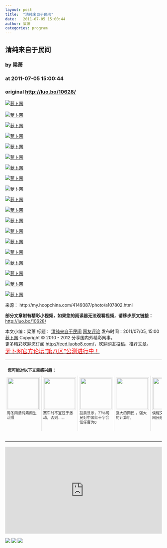 ```yaml
---
layout: post
title:  "清纯来自于民间"
date:   2011-07-05 15:00:44
author: 梁萧
categories: program
---
```


## 清纯来自于民间
### by 梁萧
### at 2011-07-05 15:00:44
### original <http://luo.bo/10628/>

<p><a title="萝卜网" href="http://dulei.si/files/2011/07/03/88fc32dc9cc15dcfad84c53bf36a078c.jpg"><img title="萝卜网" src="http://dulei.si/files/2011/07/03/88fc32dc9cc15dcfad84c53bf36a078c.jpg" border="0" alt="萝卜网"></a><br> <span></span><br> <a title="萝卜网" href="http://dulei.si/files/2011/07/03/47e3517b9b12c04828e87d8733f59222.jpg"><img title="萝卜网" src="http://dulei.si/files/2011/07/03/47e3517b9b12c04828e87d8733f59222.jpg" border="0" alt="萝卜网"></a></p><p><a title="萝卜网" href="http://dulei.si/files/2011/07/03/aceef6222af0df66871a757b36eac177.jpg"><img title="萝卜网" src="http://dulei.si/files/2011/07/03/aceef6222af0df66871a757b36eac177.jpg" border="0" alt="萝卜网"></a></p><p><a title="萝卜网" href="http://dulei.si/files/2011/07/03/eb2bd4c7a0f8cd5e1df79b849a6e4359.jpg"><img title="萝卜网" src="http://dulei.si/files/2011/07/03/eb2bd4c7a0f8cd5e1df79b849a6e4359.jpg" border="0" alt="萝卜网"></a></p><p><a title="萝卜网" href="http://dulei.si/files/2011/07/03/8e7e9e7a414b8a8ae5d0ca235d31e225.jpg"><img title="萝卜网" src="http://dulei.si/files/2011/07/03/8e7e9e7a414b8a8ae5d0ca235d31e225.jpg" border="0" alt="萝卜网"></a></p><p><a title="萝卜网" href="http://dulei.si/files/2011/07/03/d5c9ea934d8c4af60e35a91bb1132c4e.jpg"><img title="萝卜网" src="http://dulei.si/files/2011/07/03/d5c9ea934d8c4af60e35a91bb1132c4e.jpg" border="0" alt="萝卜网"></a></p><p><a title="萝卜网" href="http://dulei.si/files/2011/07/03/a457fd2350dbea684ce4f98764ba8b10.jpg"><img title="萝卜网" src="http://dulei.si/files/2011/07/03/a457fd2350dbea684ce4f98764ba8b10.jpg" border="0" alt="萝卜网"></a></p><p><a title="萝卜网" href="http://dulei.si/files/2011/07/03/651cdecf43596ed1e5e77703caa3105e.jpg"><img title="萝卜网" src="http://dulei.si/files/2011/07/03/651cdecf43596ed1e5e77703caa3105e.jpg" border="0" alt="萝卜网"></a></p><p><a title="萝卜网" href="http://dulei.si/files/2011/07/03/0e178dc8cdfc3036b069a0ae98371898.jpg"><img title="萝卜网" src="http://dulei.si/files/2011/07/03/0e178dc8cdfc3036b069a0ae98371898.jpg" border="0" alt="萝卜网"></a></p><p><a title="萝卜网" href="http://dulei.si/files/2011/07/03/0cc0a2266d45848c251142fb6973e967.jpg"><img title="萝卜网" src="http://dulei.si/files/2011/07/03/0cc0a2266d45848c251142fb6973e967.jpg" border="0" alt="萝卜网"></a></p><p><a title="萝卜网" href="http://dulei.si/files/2011/07/03/4bd546b1a7b64e7f518b27b6ba13a0a5.jpg"><img title="萝卜网" src="http://dulei.si/files/2011/07/03/4bd546b1a7b64e7f518b27b6ba13a0a5.jpg" border="0" alt="萝卜网"></a></p><p><a title="萝卜网" href="http://dulei.si/files/2011/07/03/db038e0929de0a0bde5829ed41646935.jpg"><img title="萝卜网" src="http://dulei.si/files/2011/07/03/db038e0929de0a0bde5829ed41646935.jpg" border="0" alt="萝卜网"></a></p><p><a title="萝卜网" href="http://dulei.si/files/2011/07/03/2d17c10c1b262f72b99c7c0d4087960e.jpg"><img title="萝卜网" src="http://dulei.si/files/2011/07/03/2d17c10c1b262f72b99c7c0d4087960e.jpg" border="0" alt="萝卜网"></a></p><p><a title="萝卜网" href="http://dulei.si/files/2011/07/03/dbd4c9af89abd0cc3d8abbbb17712c3c.jpg"><img title="萝卜网" src="http://dulei.si/files/2011/07/03/dbd4c9af89abd0cc3d8abbbb17712c3c.jpg" border="0" alt="萝卜网"></a></p><p><a title="萝卜网" href="http://dulei.si/files/2011/07/03/927440bab08b3a244a88bc8cce9b692f.jpg"><img title="萝卜网" src="http://dulei.si/files/2011/07/03/927440bab08b3a244a88bc8cce9b692f.jpg" border="0" alt="萝卜网"></a></p><p><a title="萝卜网" href="http://dulei.si/files/2011/07/03/75cbd81188f2caf0d84add5ab703ba3c.jpg"><img title="萝卜网" src="http://dulei.si/files/2011/07/03/75cbd81188f2caf0d84add5ab703ba3c.jpg" border="0" alt="萝卜网"></a></p><p><a title="萝卜网" href="http://dulei.si/files/2011/07/03/d8ddacfb499e6d04a6718bd0b0994179.jpg"><img title="萝卜网" src="http://dulei.si/files/2011/07/03/d8ddacfb499e6d04a6718bd0b0994179.jpg" border="0" alt="萝卜网"></a></p><p><a title="萝卜网" href="http://dulei.si/files/2011/07/03/8907f72d80589824bf1eb71a4717f071.jpg"><img title="萝卜网" src="http://dulei.si/files/2011/07/03/8907f72d80589824bf1eb71a4717f071.jpg" border="0" alt="萝卜网"></a></p><p><a title="萝卜网" href="http://dulei.si/files/2011/07/03/84712a3e2294eb0d4ff8a7964bc96f56.jpg"><img title="萝卜网" src="http://dulei.si/files/2011/07/03/84712a3e2294eb0d4ff8a7964bc96f56.jpg" border="0" alt="萝卜网"></a></p><p>来源： http://my.hoopchina.com/4149387/photo/a107802.html</p><p><strong>部分文章附有精彩小视频，如果您的阅读器无法观看视频，请移步原文链接：</strong> <a href="http://luo.bo/10628/" title="清纯来自于民间">http://luo.bo/10628/</a></p> 本文小编：梁萧 标题： <a href="http://luo.bo/10628/" title="清纯来自于民间">清纯来自于民间</a> <a href="http://luo.bo/10628/#comments" title="to the comments">网友评论</a> 发布时间：2011/07/05, 15:00 <br> <a href="http://luo.bo/" title="萝卜网 - 人人都是艺术家">萝卜网</a> Copyright ©   2010 - 2012 分享国内外精彩网事。<br> 更多精彩欢迎您订阅 <a href="http://feed.luobo8.com/">http://feed.luobo8.com/</a>，欢迎网友<a href="http://luo.bo/delivery/">投稿</a>、推荐文章。<br> <a href="http://luo.bo/8888/"><font color="red" size="4">萝卜网官方论坛“第八区”公测进行中！</font></a><br><table cellspacing="0" cellpadding="3" border="0" style="clear:both"><tr><td colspan="5"><b><font size="-1" style="display:block!important;padding:20px 0 5px!important">您可能对以下文章感兴趣：</font></b></td></tr><tr><td width="106" valign="top" style="padding:5px!important;margin:0!important"> <a title="周冬雨清纯素颜生活照" style="text-decoration:none!important" href="http://app.wumii.com/ext/redirect.htm?url=http%3A%2F%2Fluo.bo%2F10463%2F&amp;from=http%3A%2F%2Fluo.bo%2F10628%2F"> <img style="margin:0!important;padding:2px!important;border:1px solid #dddddd!important;width:100px!important;height:100px!important" src="http://static.wumii.com/site_images/2011/07/02/15536599.jpg" width="100px" height="100px"><br> <font size="-1" color="#333333" style="display:block!important;line-height:15px!important;width:106px!important;font:12px/15px arial!important;height:60px!important;margin:3px 0 0 0!important;padding:0!important;overflow:hidden!important">周冬雨清纯素颜生活照</font> </a></td><td width="106" valign="top" style="padding:5px!important;margin:0!important;border-left:1px solid #dddddd!important"> <a title="赛车时不宜过于激动，否则……" style="text-decoration:none!important" href="http://app.wumii.com/ext/redirect.htm?url=http%3A%2F%2Fluo.bo%2F10233%2F&amp;from=http%3A%2F%2Fluo.bo%2F10628%2F"> <img style="margin:0!important;padding:2px!important;border:1px solid #dddddd!important;width:100px!important;height:100px!important" src="http://static.wumii.com/site_images/2011/06/27/14634302.jpg" width="100px" height="100px"><br> <font size="-1" color="#333333" style="display:block!important;line-height:15px!important;width:106px!important;font:12px/15px arial!important;height:60px!important;margin:3px 0 0 0!important;padding:0!important;overflow:hidden!important">赛车时不宜过于激动，否则……</font> </a></td><td width="106" valign="top" style="padding:5px!important;margin:0!important;border-left:1px solid #dddddd!important"> <a title="投票显示，77%网民对中国红十字会信任度为0" style="text-decoration:none!important" href="http://app.wumii.com/ext/redirect.htm?url=http%3A%2F%2Fluo.bo%2F10353%2F&amp;from=http%3A%2F%2Fluo.bo%2F10628%2F"> <img style="margin:0!important;padding:2px!important;border:1px solid #dddddd!important;width:100px!important;height:100px!important" src="http://static.wumii.com/site_images/2011/06/28/14863037.jpg" width="100px" height="100px"><br> <font size="-1" color="#333333" style="display:block!important;line-height:15px!important;width:106px!important;font:12px/15px arial!important;height:60px!important;margin:3px 0 0 0!important;padding:0!important;overflow:hidden!important">投票显示，77%网民对中国红十字会信任度为0</font> </a></td><td width="106" valign="top" style="padding:5px!important;margin:0!important;border-left:1px solid #dddddd!important"> <a title="强大的网民 ，强大的计算机" style="text-decoration:none!important" href="http://app.wumii.com/ext/redirect.htm?url=http%3A%2F%2Fluo.bo%2F6527%2F&amp;from=http%3A%2F%2Fluo.bo%2F10628%2F"> <img style="margin:0!important;padding:2px!important;border:1px solid #dddddd!important;width:100px!important;height:100px!important" src="http://static.wumii.com/site_images/2011/04/02/4872975.jpg" width="100px" height="100px"><br> <font size="-1" color="#333333" style="display:block!important;line-height:15px!important;width:106px!important;font:12px/15px arial!important;height:60px!important;margin:3px 0 0 0!important;padding:0!important;overflow:hidden!important">强大的网民 ，强大的计算机</font> </a></td><td width="106" valign="top" style="padding:5px!important;margin:0!important;border-left:1px solid #dddddd!important"> <a title="侯耀文终于下葬，网民感慨不已" style="text-decoration:none!important" href="http://app.wumii.com/ext/redirect.htm?url=http%3A%2F%2Fluo.bo%2F6394%2F&amp;from=http%3A%2F%2Fluo.bo%2F10628%2F"> <img style="margin:0!important;padding:2px!important;border:1px solid #dddddd!important;width:100px!important;height:100px!important" src="http://static.wumii.com/site_images/2011/03/29/4532126.jpg" width="100px" height="100px"><br> <font size="-1" color="#333333" style="display:block!important;line-height:15px!important;width:106px!important;font:12px/15px arial!important;height:60px!important;margin:3px 0 0 0!important;padding:0!important;overflow:hidden!important">侯耀文终于下葬，网民感慨不已</font> </a></td></tr><tr><td colspan="5" align="right"> <a style="text-decoration:none!important" href="http://www.wumii.com/widget/relatedItems.htm" title="无觅相关文章插件"> <font size="-1" color="#bbbbbb" style="display:block!important;font-family:arial!important;padding:5px 0!important;font-size:12px!important;color:#bbb!important">无觅</font> </a></td></tr></table><p><iframe src="http://feedads.g.doubleclick.net/~ah/f/7sv1ooo89v8jfelhdjk8plpa64/300/250?ca=1&amp;fh=280#http%3A%2F%2Fluo.bo%2F10628%2F" width="100%" height="280" frameborder="0" scrolling="no" marginwidth="0" marginheight="0"></iframe></p><div>
<a href="http://feeds.feedburner.com/~ff/tamd?a=s9mrbZXwuNQ:klLQGgTE0cM:yIl2AUoC8zA"><img src="http://feeds.feedburner.com/~ff/tamd?d=yIl2AUoC8zA" border="0"></a> <a href="http://feeds.feedburner.com/~ff/tamd?a=s9mrbZXwuNQ:klLQGgTE0cM:qj6IDK7rITs"><img src="http://feeds.feedburner.com/~ff/tamd?d=qj6IDK7rITs" border="0"></a> <a href="http://feeds.feedburner.com/~ff/tamd?a=s9mrbZXwuNQ:klLQGgTE0cM:-BTjWOF_DHI"><img src="http://feeds.feedburner.com/~ff/tamd?i=s9mrbZXwuNQ:klLQGgTE0cM:-BTjWOF_DHI" border="0"></a>
</div>